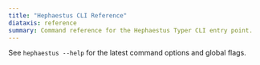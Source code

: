 ```yaml
---
title: "Hephaestus CLI Reference"
diataxis: reference
summary: Command reference for the Hephaestus Typer CLI entry point.
---
```


See `hephaestus --help` for the latest command options and global flags.
